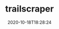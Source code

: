 ---
date: '2020-10-18T18:28:24'
draft: false
metadata:
  description: A command-line tool to get valuable information out of AWS CloudTrail
  homepage: ''
  name: trailscraper
  owner:
    github_url: https://github.com/flosell
    login: flosell
    name: Florian Sellmayr
    url: https://flosell.github.io/
  url: https://github.com/flosell/trailscraper
tags:
- aws
title: trailscraper
type: tool
---